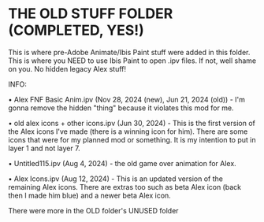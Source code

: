 # THE OLD STUFF FOLDER (COMPLETED, YES!)
This is where pre-Adobe Animate/Ibis Paint stuff were added in this folder. This is where you NEED to use Ibis Paint to open .ipv files. If not, well shame on you. No hidden legacy Alex stuff!

INFO:

• Alex FNF Basic Anim.ipv (Nov 28, 2024 (new), Jun 21, 2024 (old)) - I'm gonna remove the hidden "thing" because it violates this mod for me.

• old alex icons + other icons.ipv (Jun 30, 2024) - This is the first version of the Alex icons I've made (there is a winning icon for him). There are some icons that were for my planned mod or something. It is my intention to put in layer 1 and not layer 7.

• Untitled115.ipv (Aug 4, 2024) - the old game over animation for Alex.

• Alex Icons.ipv (Aug 12, 2024) - This is an updated version of the remaining Alex icons. There are extras too such as beta Alex icon (back then I made him blue) and a newer beta Alex icon.

There were more in the OLD folder's UNUSED folder
